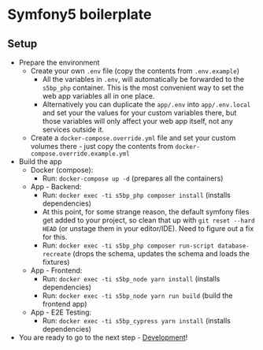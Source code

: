 # Symfony5 boilerplate

## Setup

* Prepare the environment
  * Create your own `.env` file (copy the contents from `.env.example`)
    * All the variables in `.env`, will automatically be forwarded to the `s5bp_php` container. This is the most convenient way to set the web app variables all in one place. 
    * Alternatively you can duplicate the `app/.env` into `app/.env.local` and set your the values for your custom variables there, but those variables will only affect your web app itself, not any services outside it.
  * Create a `docker-compose.override.yml` file and set your custom volumes there - just copy the contents from `docker-compose.override.example.yml`
* Build the app
  * Docker (compose):
    * Run: `docker-compose up -d` (prepares all the containers)
  * App - Backend:
    * Run: `docker exec -ti s5bp_php composer install` (installs dependencies)
    * At this point, for some strange reason, the default symfony files get added to your project, so clean that up with `git reset --hard HEAD` (or unstage them in your editor/IDE). Need to figure out a fix for this.
    * Run: `docker exec -ti s5bp_php composer run-script database-recreate` (drops the schema, updates the schema and loads the fixtures)
  * App - Frontend:
    * Run: `docker exec -ti s5bp_node yarn install` (installs dependencies)
    * Run: `docker exec -ti s5bp_node yarn run build` (build the frontend app)
  * App - E2E Testing:
    * Run: `docker exec -ti s5bp_cypress yarn install` (installs dependencies)
* You are ready to go to the next step - [Development](development.md)!
